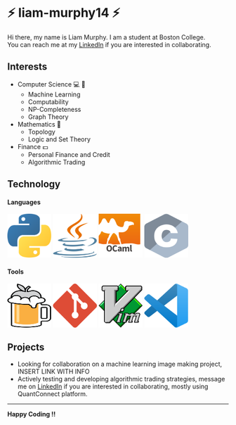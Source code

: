 # :zap: liam-murphy14 :zap:
Hi there, my name is Liam Murphy. I am a student at Boston College.  
You can reach me at my [LinkedIn](https://www.linkedin.com/in/liammurphy14/) if you are interested in collaborating.
## Interests
* Computer Science :computer: :microscope:
  * Machine Learning
  * Computability
  * NP-Completeness
  * Graph Theory
* Mathematics :abacus:
  * Topology
  * Logic and Set Theory
* Finance :dollar:
  * Personal Finance and Credit
  * Algorithmic Trading
## Technology
#### Languages
<img src="images/python.svg" width="100" height="100"> <img src="images/java.svg" width="100" height="100"> <img src="images/ocaml-2.svg" width="100" height="100"> <img src="images/c.svg" width="100" height="100">
#### Tools
<img src="images/homebrew.svg" width="100" height="100"> <img src="images/git-icon.svg" width="100" height="100"> <img src="images/vim.svg" width="100" height="100"> <img src="images/visual-studio-code.svg" width="100" height="100">
## Projects

* Looking for collaboration on a machine learning image making project, INSERT LINK WITH INFO
* Actively testing and developing algorithmic trading strategies, message me on [LinkedIn](https://www.linkedin.com/in/liammurphy14/) if you are interested in collaborating, mostly using QuantConnect platform.

-----------

**Happy Coding !!**
